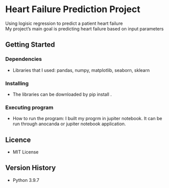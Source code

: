 # Heart Failure Prediction Project
Using logisic regression to predict a patient heart failure<br>
My project’s main goal is predicting heart failure based on input parameters

## Getting Started

### Dependencies
* Libraries that I used: pandas, numpy, matplotlib, seaborn, sklearn

### Installing
* The libraries can be downloaded by pip install . 

### Executing program

* How to run the program: I built my progrm in jupiter notebook. It can be run through anocanda or jupiter notebook application. 

## Licence

* MIT License

## Version History
* Python 3.9.7 

